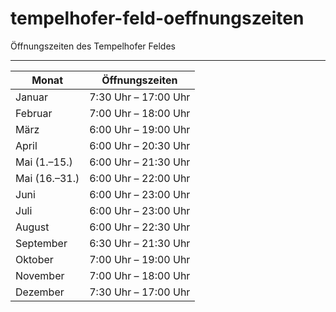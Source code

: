# tempelhofer-feld-oeffnungszeiten

Öffnungszeiten des Tempelhofer Feldes

---

| Monat         | Öffnungszeiten       |
| ------------- | -------------------- |
| Januar        | 7:30 Uhr – 17:00 Uhr |
| Februar       | 7:00 Uhr – 18:00 Uhr |
| März          | 6:00 Uhr – 19:00 Uhr |
| April         | 6:00 Uhr – 20:30 Uhr |
| Mai (1.–15.)  | 6:00 Uhr – 21:30 Uhr |
| Mai (16.–31.) | 6:00 Uhr – 22:00 Uhr |
| Juni          | 6:00 Uhr – 23:00 Uhr |
| Juli          | 6:00 Uhr – 23:00 Uhr |
| August        | 6:00 Uhr – 22:30 Uhr |
| September     | 6:30 Uhr – 21:30 Uhr |
| Oktober       | 7:00 Uhr – 19:00 Uhr |
| November      | 7:00 Uhr – 18:00 Uhr |
| Dezember      | 7:30 Uhr – 17:00 Uhr |
